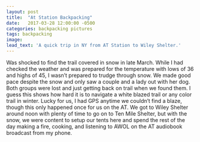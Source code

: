 ```yaml
---
layout: post
title:  "At Station Backpacking"
date:   2017-03-28 12:00:00 -0500
categories: backpacking pictures
tags: backpacking
image:
lead_text: 'A quick trip in NY from AT Station to Wiley Shelter.'
---
```


Was shocked to find the trail covered in snow in late March. While I had checked the weather and was prepared for the temperature with lows of 36 and highs of 45, I wasn’t prepared to trudge through snow. We made good pace despite the snow and only saw a couple and a lady out with her dog. Both groups were lost and just getting back on trail when we found them. I guess this shows how hard it is to navigate a white blazed trail or any color trail in winter. Lucky for us, I had GPS anytime we couldn’t find a blaze, though this only happened once for us on the AT. We got to Wiley Shelter around noon with plenty of time to go on to Ten Mile Shelter, but with the snow, we were content to setup our tents here and spend the rest of the day making a fire, cooking, and listening to AWOL on the AT audiobook broadcast from my phone.
